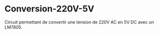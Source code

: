 # Conversion-220V-5V
Circuit permettant de convertir une tension de 220V AC en 5V DC avec un LM7805.
